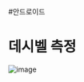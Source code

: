 ﻿#안드로이드
 # 데시벨 측정
 
![image](https://user-images.githubusercontent.com/91578450/227426638-da96607b-5b6e-4df0-9166-cab534144cdf.png)
